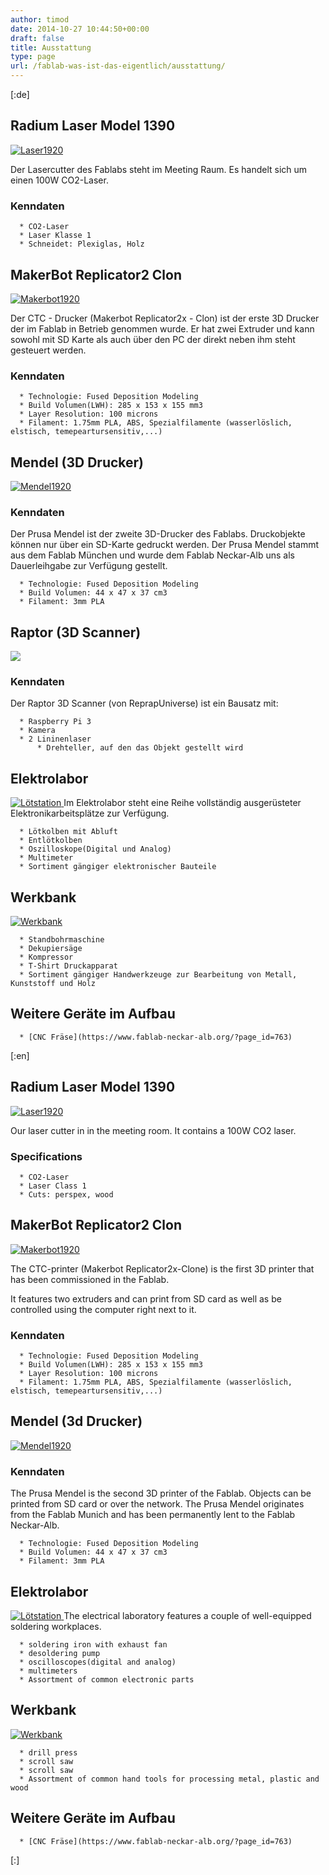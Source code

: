 ```yaml
---
author: timod
date: 2014-10-27 10:44:50+00:00
draft: false
title: Ausstattung
type: page
url: /fablab-was-ist-das-eigentlich/ausstattung/
---
```


[:de]




## Radium Laser Model 1390




[![Laser1920](https://www.fablab-neckar-alb.org/wp-content/uploads/2015/06/Laser1920-300x200.png)
](https://www.fablab-neckar-alb.org/wp-content/uploads/2015/06/Laser1920.png)






Der Lasercutter des Fablabs steht im Meeting Raum. Es handelt sich um einen 100W CO2-Laser.


### Kenndaten





 	  * CO2-Laser
 	  * Laser Klasse 1
 	  * Schneidet: Plexiglas, Holz












## MakerBot Replicator2 Clon


[![Makerbot1920](https://www.fablab-neckar-alb.org/wp-content/uploads/2015/06/Makerbot1920-300x250.png)
](https://www.fablab-neckar-alb.org/wp-content/uploads/2015/06/Makerbot1920.png)

Der CTC - Drucker (Makerbot Replicator2x - Clon) ist der erste 3D Drucker der im Fablab in Betrieb genommen wurde.
Er hat zwei Extruder und kann sowohl mit SD Karte als auch über den PC der direkt neben ihm steht gesteuert werden.


### Kenndaten





 	  * Technologie: Fused Deposition Modeling
 	  * Build Volumen(LWH): 285 x 153 x 155 mm3
 	  * Layer Resolution: 100 microns
 	  * Filament: 1.75mm PLA, ABS, Spezialfilamente (wasserlöslich, elstisch, temepeartursensitiv,...)









## Mendel (3D Drucker)


[![Mendel1920](https://www.fablab-neckar-alb.org/wp-content/uploads/2015/06/Mendel1920-230x300.png)
](https://www.fablab-neckar-alb.org/wp-content/uploads/2015/06/Mendel1920.png)


### Kenndaten


Der Prusa Mendel ist der zweite 3D-Drucker des Fablabs. Druckobjekte können nur über ein SD-Karte gedruckt werden. Der Prusa Mendel stammt aus dem Fablab München und wurde dem Fablab Neckar-Alb uns als Dauerleihgabe zur Verfügung gestellt.



 	  * Technologie: Fused Deposition Modeling
 	  * Build Volumen: 44 x 47 x 37 cm3
 	  * Filament: 3mm PLA













## Raptor (3D Scanner)


[![](https://www.fablab-neckar-alb.org/wp-content/uploads/2014/10/IMG_2819-225x300.jpg)
](https://www.fablab-neckar-alb.org/wp-content/uploads/2014/10/IMG_2819.jpg)



### Kenndaten


Der Raptor 3D Scanner (von ReprapUniverse) ist ein Bausatz mit:



 	  * Raspberry Pi 3
 	  * Kamera
 	  * 2 Lininenlaser
          * Drehteller, auf den das Objekt gestellt wird










## Elektrolabor


[![Lötstation](https://www.fablab-neckar-alb.org/wp-content/uploads/2015/06/Lötstation-300x180.png)
](https://www.fablab-neckar-alb.org/wp-content/uploads/2015/06/Lötstation.png)
Im Elektrolabor steht eine Reihe vollständig ausgerüsteter Elektronikarbeitsplätze zur Verfügung.



 	  * Lötkolben mit Abluft
 	  * Entlötkolben
 	  * Oszilloskope(Digital und Analog)
 	  * Multimeter
 	  * Sortiment gängiger elektronischer Bauteile









## Werkbank


[![Werkbank](https://www.fablab-neckar-alb.org/wp-content/uploads/2015/06/Werkbank-300x200.png)
](https://www.fablab-neckar-alb.org/wp-content/uploads/2015/06/Werkbank.png)



 	  * Standbohrmaschine
 	  * Dekupiersäge
 	  * Kompressor
 	  * T-Shirt Druckapparat
 	  * Sortiment gängiger Handwerkzeuge zur Bearbeitung von Metall, Kunststoff und Holz









## Weitere Geräte im Aufbau





 	  * [CNC Fräse](https://www.fablab-neckar-alb.org/?page_id=763)



[:en]




## Radium Laser Model 1390




[![Laser1920](https://www.fablab-neckar-alb.org/wp-content/uploads/2015/06/Laser1920-300x200.png)
](https://www.fablab-neckar-alb.org/wp-content/uploads/2015/06/Laser1920.png)






Our laser cutter in in the meeting room. It contains a 100W CO2 laser.


### Specifications





 	  * CO2-Laser
 	  * Laser Class 1
 	  * Cuts: perspex, wood












## MakerBot Replicator2 Clon


[![Makerbot1920](https://www.fablab-neckar-alb.org/wp-content/uploads/2015/06/Makerbot1920-300x250.png)
](https://www.fablab-neckar-alb.org/wp-content/uploads/2015/06/Makerbot1920.png)


The CTC-printer (Makerbot Replicator2x-Clone) is the first 3D printer that has been commissioned in the Fablab.




It features two extruders and can print from SD card as well as be controlled using the computer right next to it.




### Kenndaten





 	  * Technologie: Fused Deposition Modeling
 	  * Build Volumen(LWH): 285 x 153 x 155 mm3
 	  * Layer Resolution: 100 microns
 	  * Filament: 1.75mm PLA, ABS, Spezialfilamente (wasserlöslich, elstisch, temepeartursensitiv,...)









## Mendel (3d Drucker)


[![Mendel1920](https://www.fablab-neckar-alb.org/wp-content/uploads/2015/06/Mendel1920-230x300.png)
](https://www.fablab-neckar-alb.org/wp-content/uploads/2015/06/Mendel1920.png)


### Kenndaten


The Prusa Mendel is the second 3D printer of the Fablab. Objects can be printed from SD card or over the network. The Prusa Mendel originates from the Fablab Munich and has been permanently lent to the Fablab Neckar-Alb.



 	  * Technologie: Fused Deposition Modeling
 	  * Build Volumen: 44 x 47 x 37 cm3
 	  * Filament: 3mm PLA















## Elektrolabor


[![Lötstation](https://www.fablab-neckar-alb.org/wp-content/uploads/2015/06/Lötstation-300x180.png)
](https://www.fablab-neckar-alb.org/wp-content/uploads/2015/06/Lötstation.png)
The electrical laboratory features a couple of well-equipped soldering workplaces.



 	  * soldering iron with exhaust fan
 	  * desoldering pump
 	  * oscilloscopes(digital and analog)
 	  * multimeters
 	  * Assortment of common electronic parts









## Werkbank


[![Werkbank](https://www.fablab-neckar-alb.org/wp-content/uploads/2015/06/Werkbank-300x200.png)
](https://www.fablab-neckar-alb.org/wp-content/uploads/2015/06/Werkbank.png)



 	  * drill press
 	  * scroll saw
 	  * scroll saw
 	  * Assortment of common hand tools for processing metal, plastic and wood









## Weitere Geräte im Aufbau





 	  * [CNC Fräse](https://www.fablab-neckar-alb.org/?page_id=763)



[:]
